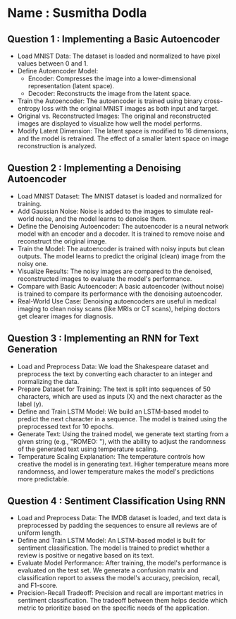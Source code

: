 # Name : Susmitha Dodla
## Question 1 : Implementing a Basic Autoencoder
- Load MNIST Data: The dataset is loaded and normalized to have pixel values between 0 and 1.
- Define Autoencoder Model:
  - Encoder: Compresses the image into a lower-dimensional representation (latent space).
  - Decoder: Reconstructs the image from the latent space.
- Train the Autoencoder: The autoencoder is trained using binary cross-entropy loss with the original MNIST images as both input and target.
- Original vs. Reconstructed Images: The original and reconstructed images are displayed to visualize how well the model performs.
- Modify Latent Dimension: The latent space is modified to 16 dimensions, and the model is retrained. The effect of a smaller latent space on image reconstruction is analyzed.

## Question 2 : Implementing a Denoising Autoencoder
- Load MNIST Dataset: The MNIST dataset is loaded and normalized for training.
- Add Gaussian Noise: Noise is added to the images to simulate real-world noise, and the model learns to denoise them.
- Define the Denoising Autoencoder: The autoencoder is a neural network model with an encoder and a decoder. It is trained to remove noise and reconstruct the original image.
- Train the Model: The autoencoder is trained with noisy inputs but clean outputs. The model learns to predict the original (clean) image from the noisy one.
- Visualize Results: The noisy images are compared to the denoised, reconstructed images to evaluate the model's performance.
- Compare with Basic Autoencoder: A basic autoencoder (without noise) is trained to compare its performance with the denoising autoencoder.
- Real-World Use Case: Denoising autoencoders are useful in medical imaging to clean noisy scans (like MRIs or CT scans), helping doctors get clearer images for diagnosis.

## Question 3 : Implementing an RNN for Text Generation
- Load and Preprocess Data: We load the Shakespeare dataset and preprocess the text by converting each character to an integer and normalizing the data.
- Prepare Dataset for Training: The text is split into sequences of 50 characters, which are used as inputs (X) and the next character as the label (y).
- Define and Train LSTM Model: We build an LSTM-based model to predict the next character in a sequence. The model is trained using the preprocessed text for 10 epochs.
- Generate Text: Using the trained model, we generate text starting from a given string (e.g., "ROMEO: "), with the ability to adjust the randomness of the generated text using temperature scaling.
- Temperature Scaling Explanation: The temperature controls how creative the model is in generating text. Higher temperature means more randomness, and lower temperature makes the model's predictions more predictable.

## Question 4 : Sentiment Classification Using RNN
- Load and Preprocess Data: The IMDB dataset is loaded, and text data is preprocessed by padding the sequences to ensure all reviews are of uniform length.
- Define and Train LSTM Model: An LSTM-based model is built for sentiment classification. The model is trained to predict whether a review is positive or negative based on its text.
- Evaluate Model Performance: After training, the model's performance is evaluated on the test set. We generate a confusion matrix and classification report to assess the model's accuracy, precision, recall, and F1-score.
- Precision-Recall Tradeoff: Precision and recall are important metrics in sentiment classification. The tradeoff between them helps decide which metric to prioritize based on the specific needs of the application.

